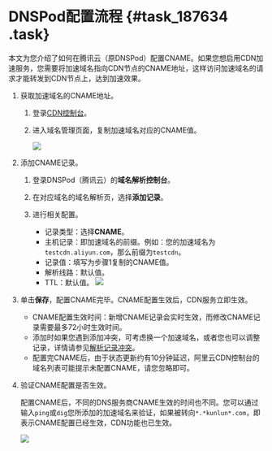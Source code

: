 # DNSPod配置流程 {#task_187634 .task}

本文为您介绍了如何在腾讯云（原DNSPod）配置CNAME。如果您想启用CDN加速服务，您需要将加速域名指向CDN节点的CNAME地址，这样访问加速域名的请求才能转发到CDN节点上，达到加速效果。

1.  获取加速域名的CNAME地址。 
    1.  登录[CDN控制台](https://cdn.console.aliyun.com)。
    2.  进入域名管理页面，复制加速域名对应的CNAME值。 

        ![](http://static-aliyun-doc.oss-cn-hangzhou.aliyuncs.com/assets/img/5113/156163017345282_zh-CN.png)

2.  添加CNAME记录。 
    1.  登录DNSPod（腾讯云）的**域名解析控制台**。
    2.  在对应域名的域名解析页，选择**添加记录**。
    3.  进行相关配置。 

        -   记录类型：选择**CNAME**。
        -   主机记录：即加速域名的前缀。例如：您的加速域名为`testcdn.aliyun.com`，那么前缀为`testcdn`。
        -   记录值：填写为步骤1复制的CNAME值。
        -   解析线路：默认值。
        -   TTL：默认值。
        ![](http://static-aliyun-doc.oss-cn-hangzhou.aliyuncs.com/assets/img/5114/156163017345300_zh-CN.png)

3.  单击**保存**，配置CNAME完毕。CNAME配置生效后，CDN服务立即生效。 
    -   CNAME配置生效时间：新增CNAME记录会实时生效，而修改CNAME记录需要最多72小时生效时间。
    -   添加时如果您遇到添加冲突，可考虑换一个加速域名，或者您也可以调整记录，详情请参见[解析记录冲突](https://help.aliyun.com/knowledge_detail/39787.html)。
    -   配置完CNAME后，由于状态更新约有10分钟延迟，阿里云CDN控制台的域名列表可能提示未配置CNAME，请您忽略即可。
4.  验证CNAME配置是否生效。 

    配置CNAME后，不同的DNS服务商CNAME生效的时间也不同。您可以通过输入`ping`或`dig`您所添加的加速域名来验证，如果被转向`*.*kunlun*.com`，即表示CNAME配置已经生效，CDN功能也已生效。

    ![](http://static-aliyun-doc.oss-cn-hangzhou.aliyuncs.com/assets/img/5113/15616301746060_zh-CN.png)


